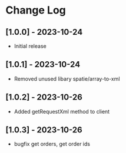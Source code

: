 # Change Log

## [1.0.0] - 2023-10-24

 - Initial release

## [1.0.1] - 2023-10-24

 - Removed unused libary spatie/array-to-xml

## [1.0.2] - 2023-10-26

 - Added getRequestXml method to client

## [1.0.3] - 2023-10-26

 - bugfix get orders, get order ids
